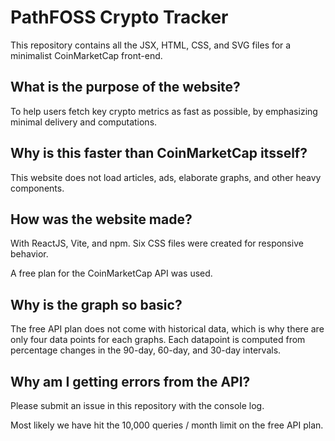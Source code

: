 # PathFOSS Crypto Tracker
This repository contains all the JSX, HTML, CSS, and SVG files for a minimalist CoinMarketCap front-end.

## What is the purpose of the website?
To help users fetch key crypto metrics as fast as possible, by emphasizing minimal delivery and computations.

## Why is this faster than CoinMarketCap itsself?
This website does not load articles, ads, elaborate graphs, and other heavy components.

## How was the website made?
With ReactJS, Vite, and npm. Six CSS files were created for responsive behavior.

A free plan for the CoinMarketCap API was used.

## Why is the graph so basic?
The free API plan does not come with historical data, which is why there are only four data points for each graphs. Each datapoint is computed from percentage changes in the 90-day, 60-day, and 30-day intervals.

## Why am I getting errors from the API?
Please submit an issue in this repository with the console log. 

Most likely we have hit the 10,000 queries / month limit on the free API plan.
